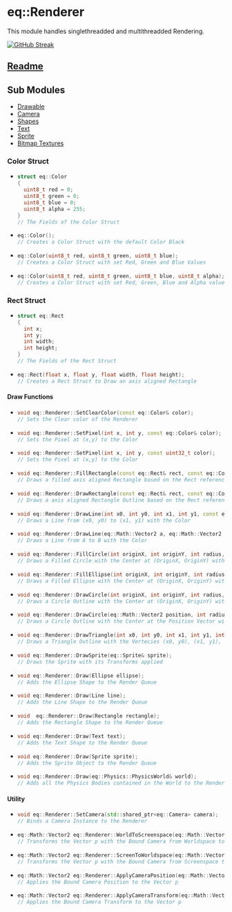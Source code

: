 # eq::Renderer

This module handles singlethreadded and multithreadded Rendering.

[![GitHub Streak](http://github-readme-streak-stats.herokuapp.com?user=leobesimo&theme=dark&background=000000)](https://git.io/streak-stats)

## [Readme](../README.md)

## Sub Modules
- [Drawable](rendering/drawable.md)
- [Camera](rendering/camera.md)
- [Shapes](rendering/shapes.md)
- [Text](rendering/text.md)
- [Sprite](rendering/sprite.md)
- [Bitmap Textures](rendering/bitmap.md)

### Color Struct

- ```cpp
  struct eq::Color
  {
    uint8_t red = 0;
    uint8_t green = 0;
    uint8_t blue = 0;
    uint8_t alpha = 255;
  }
  // The Fields of the Color Struct
  ```

- ```cpp
  eq::Color();
  // Creates a Color Struct with the default Color Black
  ```

- ```cpp
  eq::Color(uint8_t red, uint8_t green, uint8_t blue);
  // Creates a Color Struct with set Red, Green and Blue Values
  ```

- ```cpp
  eq::Color(uint8_t red, uint8_t green, uint8_t blue, uint8_t alpha);
  // Creates a Color Struct with set Red, Green, Blue and Alpha values
  ```

### Rect Struct

- ```cpp
  struct eq::Rect
  {
    int x;
    int y;
    int width;
    int height;
  }
  // The Fields of the Rect Struct
  ```

- ```cpp
  eq::Rect(float x, float y, float width, float height);
  // Creates a Rect Struct to Draw an axis aligned Rectangle
  ```

#### Draw Functions

- ```cpp
  void eq::Renderer::SetClearColor(const eq::Color& color);
  // Sets the Clear color of the Renderer
  ```

- ```cpp
  void eq::Renderer::SetPixel(int x, int y, const eq::Color& color);
  // Sets the Pixel at (x,y) to the Color
  ```
- ```cpp
  void eq::Renderer::SetPixel(int x, int y, const uint32_t color);
  // Sets the Pixel at (x,y) to the Color
  ```

- ```cpp
  void eq::Renderer::FillRectangle(const eq::Rect& rect, const eq::Color& color);
  // Draws a filled axis aligned Rectangle based on the Rect reference and Color
  ```

- ```cpp
  void eq::Renderer::DrawRectangle(const eq::Rect& rect, const eq::Color& color);
  // Draws a axis aligned Rectangle Outline based on the Rect reference and Color
  ```

- ```cpp
  void eq::Renderer::DrawLine(int x0, int y0, int x1, int y1, const eq::Color& color);
  // Draws a Line from (x0, y0) to (x1, y1) with the Color
  ```

- ```cpp
  void eq::Renderer::DrawLine(eq::Math::Vector2 a, eq::Math::Vector2 b, const eq::Color& color);
  // Draws a Line from A to B with the Color
  ```

- ```cpp
  void eq::Renderer::FillCircle(int originX, int originY, int radius, const eq::Color& color);
  // Draws a Filled Circle with the Center at (OriginX, OriginY) with the Radius and Color
  ```

- ```cpp
  void eq::Renderer::FillEllipse(int originX, int originY, int radiusX, int radiusY, const eq::Color& color);
  // Draws a Filled Ellipse with the Center at (OriginX, OriginY) with the RadiusX, RadiusY and color
  ```

- ```cpp
  void eq::Renderer::DrawCircle(int originX, int originY, int radius, const eq::Color& color);
  // Draws a Circle Outline with the Center at (OriginX, OriginY) with the Radius and Color
  ```

- ```cpp
  void eq::Renderer::DrawCircle(eq::Math::Vector2 position, int radius, const eq::Color& color);
  // Draws a Circle Outline with the Center at the Position Vector with the Radius and Color
  ```

- ```cpp
  void eq::Renderer::DrawTriangle(int x0, int y0, int x1, int y1, int x2, int y2, const eq::Color& color);
  // Draws a Triangle Outline with the Vertecies (x0, y0), (x1, y1), (x2, y2) and the Color
  ```
- ```cpp
  void eq::Renderer::DrawSprite(eq::Sprite& sprite);
  // Draws the Sprite with its Transforms applied
  ```

- ```cpp
  void eq::Renderer::Draw(Ellipse ellipse);
  // Adds the Ellipse Shape to the Render Queue
  ```

- ```cpp
  void eq::Renderer::Draw(Line line);
  // Adds the Line Shape to the Render Queue
  ```

- ```cpp
  void  eq::Renderer::Draw(Rectangle rectangle);
  // Adds the Rectangle Shape to the Render Queue
  ```

- ```cpp
  void eq::Renderer::Draw(Text text);
  // Adds the Text Shape to the Render Queue
  ```

- ```cpp
  void eq::Renderer::Draw(Sprite sprite);
  // Adds the Sprite Object to the Render Queue
  ```

- ```cpp
  void eq::Renderer::Draw(eq::Physics::PhysicsWorld& world);
  // Adds all the Physics Bodies contained in the World to the Render Queue
  ```

#### Utility

- ```cpp
  void eq::Renderer::SetCamera(std::shared_ptr<eq::Camera> camera);
  // Binds a Camera Instance to the Renderer
  ```

- ```cpp
  eq::Math::Vector2 eq::Renderer::WorldToScreenspace(eq::Math::Vector2 p);
  // Transforms the Vector p with the Bound Camera from Worldspace to Screenspace
  ```

- ```cpp
  eq::Math::Vector2 eq::Renderer::ScreenToWorldspace(eq::Math::Vector2 p);
  // Transforms the Vector p with the Bound Camera from Screenspace to Worldspace
  ```

- ```cpp
  eq::Math::Vector2 eq::Renderer::ApplyCameraPosition(eq::Math::Vector2 p);
  // Applies the Bound Camera Position to the Vector p
  ```

- ```cpp
  eq::Math::Vector2 eq::Renderer::ApplyCameraTransform(eq::Math::Vector2 p);
  // Applies the Bound Camera Transform to the Vector p
  ```